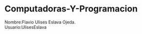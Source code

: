 # Computadoras-Y-Programacion
Nombre:Flavio Ulises Eslava Ojeda.                   
Usuario:UlisesEslava
